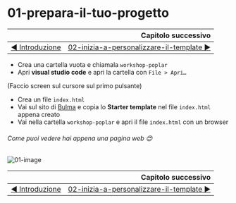 # 01-prepara-il-tuo-progetto

|   | Capitolo successivo     |
| :--------------- | ---------------: |
| [◀︎ Introduzione](https://github.com/lykkechen/work-pop/)| [02-inizia-a-personalizzare-il-template ▶︎](../02-inizia-a-personalizzare-il-template) |

- Crea una cartella vuota e chiamala `workshop-poplar`
- Apri **visual studio code** e apri la cartella con `File > Apri…`

(Faccio screen sul cursore sul primo pulsante)

- Crea un file `index.html`
- Vai sul sito di [Bulma](https://bulma.io/documentation/overview/start/) e copia lo **Starter template** nel file `index.html` appena creato
- Vai nella cartella `workshop-poplar` e apri il file `index.html` con un browser
###### Come puoi vedere hai appena una pagina web 😍

![01-image](../assets/01-image)

|   | Capitolo successivo     |
| :--------------- | ---------------: |
| [◀ Introduzione](https://github.com/lykkechen/work-pop/)| [02-inizia-a-personalizzare-il-template ▶︎](../02-inizia-a-personalizzare-il-template) |